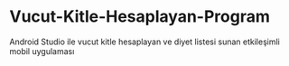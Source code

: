 # Vucut-Kitle-Hesaplayan-Program
Android Studio ile vucut kitle hesaplayan ve diyet listesi sunan etkileşimli mobil uygulaması
